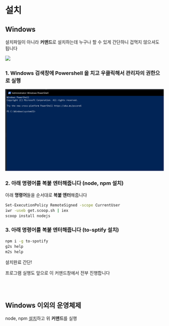 # 설치

## Windows

설치파일이 아니라 **커맨드**로 설치하는데 누구나 할 수 있게 간단하니 겁먹지 않으셔도 됩니다

<img src="https://user-images.githubusercontent.com/27716524/123204750-abd5f780-d4f3-11eb-9698-3190870e55ed.png" width="500"/>


### 1. **Windows** 검색창에 **Powershell** 을 치고 우클릭해서 **관리자의 권한으로 실행**

<p align="center">
<img src="../assets/screenshot/powershell.png" />
</p>



### 2. 아래 **명령어**를 **복붙 엔터**해줍니다 (**node, npm 설치**)
아래 **명령어**들을 순서대로 **복붙 엔터**해줍니다
```bash
Set-ExecutionPolicy RemoteSigned -scope CurrentUser
iwr -useb get.scoop.sh | iex
scoop install nodejs
```

### 3. 아래 **명령어**를 **복붙 엔터**해줍니다 (**to-sptify 설치**)
```bash
npm i -g to-spotify
g2s help
m2s help
```
설치완료 간단!

프로그램 실행도 앞으로 이 커맨드창에서 전부 진행합니다



<br/>
<br/>

## Windows 이외의 운영체제
node, npm [설치](https://nodejs.org/ko/download/)하고 위 **커맨드**를 실행
